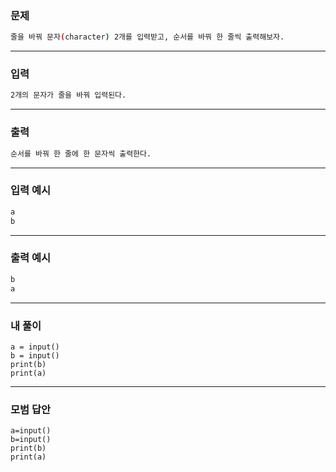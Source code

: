 ### 문제 
```sh
줄을 바꿔 문자(character) 2개를 입력받고, 순서를 바꿔 한 줄씩 출력해보자.
```
***

### 입력
```sh
2개의 문자가 줄을 바꿔 입력된다.
```
***

### 출력 
```sh
순서를 바꿔 한 줄에 한 문자씩 출력한다.
```
***

### 입력 예시
```sh
a
b
```
***

### 출력 예시
```sh
b
a
```
***

### 내 풀이
~~~
a = input()
b = input()
print(b)
print(a)
~~~
***

### 모범 답안
~~~
a=input() 
b=input() 
print(b) 
print(a)
~~~
